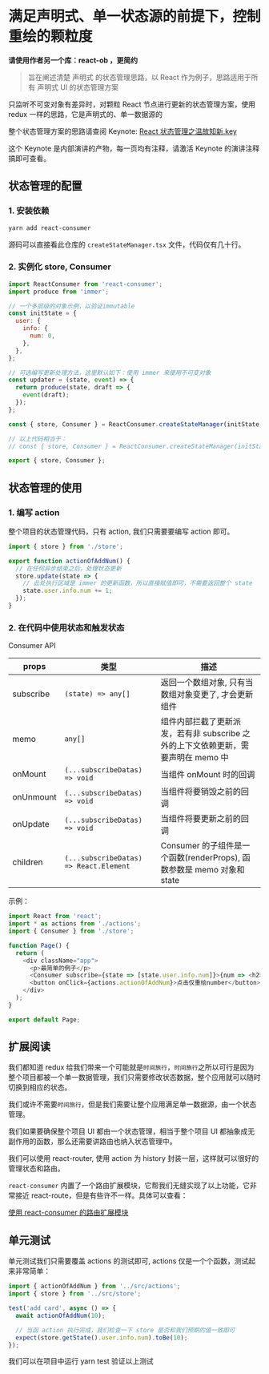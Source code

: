 # 满足声明式、单一状态源的前提下，控制重绘的颗粒度

**请使用作者另一个库：react-ob ，更简约**

> 旨在阐述清楚 声明式 的状态管理思路，以 React 作为例子，思路适用于所有 声明式 UI 的状态管理方案

只监听不可变对象有差异时，对颗粒 React 节点进行更新的状态管理方案，使用 redux 一样的思路，它是声明式的、单一数据源的

整个状态管理方案的思路请查阅 Keynote: [React 状态管理之温故知新.key](./React状态管理之温故知新.key)

这个 Keynote 是内部演讲的产物，每一页均有注释，请激活 Keynote 的演讲注释搞即可查看。

## 状态管理的配置

### 1. 安装依赖

```sh
yarn add react-consumer
```

源码可以直接看此仓库的 `createStateManager.tsx` 文件，代码仅有几十行。

### 2. 实例化 store, Consumer

```js
import ReactConsumer from 'react-consumer';
import produce from 'immer';

// 一个多层级的对象示例，以验证immutable
const initState = {
  user: {
    info: {
      num: 0,
    },
  },
};

// 可选编写更新处理方法，这里默认如下：使用 immer 来使用不可变对象
const updater = (state, event) => {
  return produce(state, draft => {
    event(draft);
  });
};

const { store, Consumer } = ReactConsumer.createStateManager(initState, updater);

// 以上代码相当于：
// const { store, Consumer } = ReactConsumer.createStateManager(initState);

export { store, Consumer };
```

## 状态管理的使用

### 1. 编写 action

整个项目的状态管理代码，只有 action, 我们只需要要编写 action 即可。

```js
import { store } from './store';

export function actionOfAddNum() {
  // 在任何异步结束之后，处理状态更新
  store.update(state => {
    // 此处执行区域是 immer 的更新函数，所以直接赋值即可，不需要返回整个 state
    state.user.info.num += 1;
  });
}
```

### 2. 在代码中使用状态和触发状态

Consumer API

| props     | 类型                                   | 描述                                                                              |
| --------- | -------------------------------------- | --------------------------------------------------------------------------------- |
| subscribe | `(state) => any[]`                     | 返回一个数组对象, 只有当数组对象变更了, 才会更新组件                              |
| memo      | `any[]`                                | 组件内部拦截了更新派发，若有非 subscribe 之外的上下文依赖更新，需要声明在 memo 中 |
| onMount   | `(...subscribeDatas) => void`          | 当组件 onMount 时的回调                                                           |
| onUnmount | `(...subscribeDatas) => void`          | 当组件将要销毁之前的回调                                                          |
| onUpdate  | `(...subscribeDatas) => void`          | 当组件将要更新之前的回调                                                          |
| children  | `(...subscribeDatas) => React.Element` | Consumer 的子组件是一个函数(renderProps), 函数参数是 memo 对象和 state            |

示例：

```js
import React from 'react';
import * as actions from './actions';
import { Consumer } from './store';

function Page() {
  return (
    <div className="app">
      <p>最简单的例子</p>
      <Consumer subscribe={state => [state.user.info.num]}>{num => <h2>{num}</h2>}</Consumer>
      <button onClick={actions.actionOfAddNum}>点击仅重绘number</button>
    </div>
  );
}

export default Page;
```

## 扩展阅读

我们都知道 redux 给我们带来一个可能就是`时间旅行`，`时间旅行`之所以可行是因为整个项目都被一个单一数据管理，我们只需要修改状态数据，整个应用就可以随时切换到相应的状态。

我们或许不需要`时间旅行`，但是我们需要让整个应用满足单一数据源，由一个状态管理。

我们如果要确保整个项目 UI 都由一个状态管理，相当于整个项目 UI 都抽象成无副作用的函数，那么还需要讲路由也纳入状态管理中。

我们可以使用 react-router, 使用 action 为 history 封装一层，这样就可以很好的管理状态和路由。

`react-consumer` 内置了一个路由扩展模块，它帮我们无缝实现了以上功能，它非常接近 react-route，但是有些许不一样。具体可以查看：

[使用 react-consumer 的路由扩展模块](./README_Of_Route.md)

## 单元测试

单元测试我们只需要覆盖 actions 的测试即可, actions 仅是一个个函数，测试起来非常简单：

```js
import { actionOfAddNum } from '../src/actions';
import { store } from '../src/store';

test('add card', async () => {
  await actionOfAddNum(10);

  // 当函 action 执行完成，我们检查一下 store 是否和我们预期的值一致即可
  expect(store.getState().user.info.num).toBe(10);
});
```

我们可以在项目中运行 yarn test 验证以上测试
